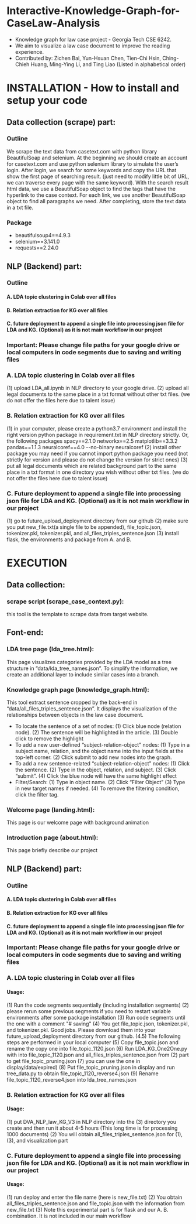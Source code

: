 # Interactive-Knowledge-Graph-for-CaseLaw-Analysis
- Knowledge graph for law case project - Georgia Tech CSE 6242.
- We aim to visualize a law case document to improve the reading experience.
- Contributed by: Zichen Bai, Yun-Hsuan Chen, Tien-Chi Hsin, Ching-Chieh Huang, Ming-Ying Li, and Ting Liao (Listed in alphabetical order)

# INSTALLATION - How to install and setup your code
## Data collection (scrape) part:
### Outline
We scrape the text data from casetext.com with python library BeautifulSoap and selenium. At the beginning we should create an account for casetext.com and use python selenium library to simulate the user’s login. After login, we search for some keywords and copy the URL that show the first page of searching result. (just need to modify little bit of URL, we can traverse every page with the same keyword). With the search result html data, we use a BeautifulSoap object to find the tags that have the hyperlink to the case context. For each link, we use another BeautifulSoap object to find all paragraphs we need. After completing, store the text data in a txt file.  
### Package
- beautifulsoup4==4.9.3
- selenium==3.141.0
- requests==2.24.0


## NLP (Backend) part:

### Outline
#### A. LDA topic clustering in Colab over all files
#### B. Relation extraction for KG over all files
#### C. future deployment to append a single file into processing json file for LDA and KG. (Optional) as it is not main workflow in our project

### Important: Please change file paths for your google drive or local computers in code segments due to saving and writing files

### A. LDA topic clustering in Colab over all files

(1) upload LDA_all.ipynb in NLP directory to your google drive.
(2) upload all legal documents to the same place in a txt format without other txt files.  (we do not offer the files here due to talent issue)


### B. Relation extraction for KG over all files
(1) in your computer, please create a python3.7 environment and install the right version python package in requirement.txt in NLP directory strictly.
   Or, the following packages
   spacy==2.1.0
   networkx==2.5
   matplotlib==3.3.2
   pandas==1.1.3
   neuralcoref==4.0
   --no-binary neuralcoref
(2) install other package you may need if you cannot import python package you need (not strictly for version and please do not change the version for strict ones) 
(3) put all legal documents which are related background part to the same place in a txt format in one directory you wish without other txt files. 
(we do not offer the files here due to talent issue)


### C. Future deployment to append a single file into processing json file for LDA and KG. (Optional) as it is not main workflow in our project
(1) go to future_upload_deployment directory from our github
(2) make sure you put new_file.txt(a single file to be appended), file_topic.json, tokenizer.pkl, tokenizer.pkl, and all_files_triples_sentence.json
(3) install flask, the environments and package from A. and B.


# EXECUTION
## Data collection:
### scrape script (scrape_case_context.py):
this tool is the template to scrape data from target website.
## Font-end:
### LDA tree page (lda_tree.html): 
This page visualizes categories provided by the LDA model as a tree structure in “data/lda_tree_names.json”. To simplify the information, we create an additional layer to include similar cases into a branch. 

### Knowledge graph page (knowledge_graph.html):
This tool extract sentence cropped by the back-end in “data/all_files_triples_sentence.json”. It displays the visualization of the relationships between objects in the law case document. 
* To locate the sentence of a set of nodes: (1) Click blue node (relation node). (2) The sentence will be highlighted in the article. (3) Double click to remove the highlight
* To add a new user-defined “subject-relation-object” nodes: (1) Type in a subject name, relation, and the object name into the input fields at the top-left corner. (2) Click submit to add new nodes into the graph. 
* To add a new sentence-related “subject-relation-object” nodes: (1) Click the sentence. (2) Type in the object, relation, and subject. (3) Click “submit”. (4) Click the blue node will have the same highlight effect
* Filter/Search: (1) Type in object name. (2) Click “Filter Object” (3) Type in new target names if needed. (4) To remove the filtering condition, click the filter tag.

### Welcome page (landing.html):
This page is our welcome page with background animation

### Introduction page (about.html):
This page briefly describe our project

## NLP (Backend) part:

### Outline
#### A. LDA topic clustering in Colab over all files
#### B. Relation extraction for KG over all files
#### C. future deployment to append a single file into processing json file for LDA and KG. (Optional) as it is not main workflow in our project

### Important: Please change file paths for your google drive or local computers in code segments due to saving and writing files


### A. LDA topic clustering in Colab over all files

#### Usage:
(1) Run the code segments sequentially (including installation segments)
(2) please rerun some previous segments if you need to restart variable environments after some package installation
(3) Run code segments until the  one with a comment "# saving"
(4) You get file_topic.json, tokenizer.pkl, and tokenizer.pkl. Good jobs. Please download them into your future_upload_deployment directory from our github.
(4.5) The following steps are performed in your local computer
(5) Copy file_topic.json and rename the copy one into file_topic_1120.json
(6) Run LDA_KG_One2One.py with into file_topic_1120.json and all_files_triples_sentence.json from (2) part to get file_topic_pruning.json 
(7) you can use the one in display/data/expired)
(8) Put file_topic_pruning.json in display and run tree_data.py to obtain file_topic_1120_reverse4.json
(9) Rename file_topic_1120_reverse4.json into lda_tree_names.json

### B. Relation extraction for KG over all files

#### Usage:
(1) put DVA_NLP_law_KG_V3 in NLP directory into the (3) directory you create and then run it about 4-5 hours (This long time is for processing 1000 documents) 
(2) You will obtain all_files_triples_sentence.json for (1), (3), and visualization part

### C. Future deployment to append a single file into processing json file for LDA and KG. (Optional) as it is not main workflow in our project

#### Usage:
(1) run deploy and enter the file name (here is new_file.txt)
(2) You obtain all_files_triples_sentence.json and file_topic.json with the information from new_file.txt
(3) Note this experimental part is for flask and our A. B. combination. It is not included in our main workflow
